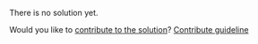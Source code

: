 
There is no solution yet.

Would you like to [contribute to the solution](https://github.com/BFEdev/BFE.dev-solutions/blob/main/problem/create-an-observable_en.md)? [Contribute guideline](https://github.com/BFEdev/BFE.dev-solutions#how-to-contribute)
